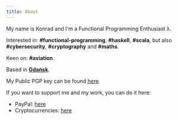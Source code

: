 ```yaml
---
title: About
---
```

My name is Konrad and I'm a Functional Programming Enthusiast λ.

Interested in: **#functional-programming**, **#haskell**, **#scala**, but also **#cybersecurity**, **#cryptography** and **#maths**.

Keen on: **#aviation**.

Based in [**Gdańsk**](https://www.google.com/maps/place/Gda%C5%84sk).

My Public PGP key can be found [here](https://gist.github.com/Unrooted/6b8704eb037fab2eaf942db9b790d0c3).

If you want to support me and my work, you can do it here:

- PayPal: [here](paypal.me/KonradKlawikowski)
- Cryptocurrencies: [here](https://walletlist.me/@unrooted)
